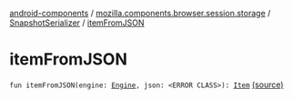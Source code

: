 [android-components](../../index.md) / [mozilla.components.browser.session.storage](../index.md) / [SnapshotSerializer](index.md) / [itemFromJSON](./item-from-j-s-o-n.md)

# itemFromJSON

`fun itemFromJSON(engine: `[`Engine`](../../mozilla.components.concept.engine/-engine/index.md)`, json: <ERROR CLASS>): `[`Item`](../../mozilla.components.browser.session/-session-manager/-snapshot/-item/index.md) [(source)](https://github.com/mozilla-mobile/android-components/blob/master/components/browser/session/src/main/java/mozilla/components/browser/session/storage/SnapshotSerializer.kt#L80)